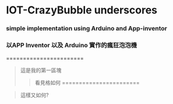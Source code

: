 # IOT-CrazyBubble __underscores__
### simple implementation using Arduino and App-inventor
### 以APP Inventor 以及 Arduino 實作的瘋狂泡泡機
=======================
> 這是我的第一區塊
>> 看見格如何
=======================

> 這樣又如何?
